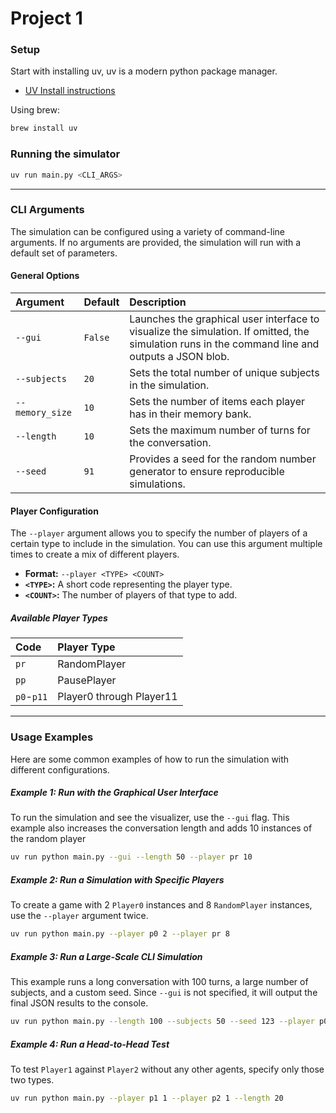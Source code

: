 # Project 1

### Setup

Start with installing uv, uv is a modern python package manager. 

- [UV Install instructions](https://docs.astral.sh/uv/getting-started/installation/#standalone-installer)

Using brew:
```bash
brew install uv
```

### Running the simulator

```bash
uv run main.py <CLI_ARGS>
```

---

### CLI Arguments

The simulation can be configured using a variety of command-line arguments. If no arguments are provided, the simulation will run with a default set of parameters.

#### General Options

| Argument | Default | Description |
| :--- | :--- | :--- |
| `--gui` | `False` | Launches the graphical user interface to visualize the simulation. If omitted, the simulation runs in the command line and outputs a JSON blob. |
| `--subjects` | `20` | Sets the total number of unique subjects in the simulation. |
| `--memory_size` | `10` | Sets the number of items each player has in their memory bank. |
| `--length` | `10` | Sets the maximum number of turns for the conversation. |
| `--seed` | `91` | Provides a seed for the random number generator to ensure reproducible simulations. |

#### Player Configuration

The `--player` argument allows you to specify the number of players of a certain type to include in the simulation. You can use this argument multiple times to create a mix of different players.

- **Format:** `--player <TYPE> <COUNT>`
- **`<TYPE>`:** A short code representing the player type.
- **`<COUNT>`:** The number of players of that type to add.

##### Available Player Types

| Code | Player Type |
| :--- | :--- |
| `pr` | RandomPlayer |
| `pp` | PausePlayer |
| `p0`-`p11` | Player0 through Player11 |

---

### Usage Examples

Here are some common examples of how to run the simulation with different configurations.

##### Example 1: Run with the Graphical User Interface

To run the simulation and see the visualizer, use the `--gui` flag. This example also increases the conversation length and adds 10 instances of the random player

```bash
uv run python main.py --gui --length 50 --player pr 10
```

##### Example 2: Run a Simulation with Specific Players

To create a game with 2 `Player0` instances and 8 `RandomPlayer` instances, use the `--player` argument twice.

```bash
uv run python main.py --player p0 2 --player pr 8
```

##### Example 3: Run a Large-Scale CLI Simulation

This example runs a long conversation with 100 turns, a large number of subjects, and a custom seed. Since `--gui` is not specified, it will output the final JSON results to the console.

```bash
uv run python main.py --length 100 --subjects 50 --seed 123 --player p0 10
```

##### Example 4: Run a Head-to-Head Test

To test `Player1` against `Player2` without any other agents, specify only those two types.

```bash
uv run python main.py --player p1 1 --player p2 1 --length 20
```

